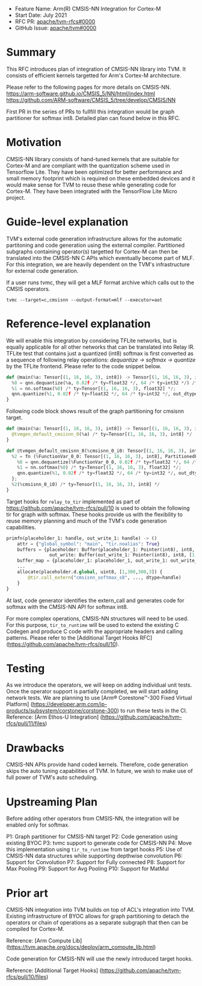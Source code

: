 - Feature Name: Arm(R) CMSIS-NN Integration for Cortex-M
- Start Date: July 2021
- RFC PR: [apache/tvm-rfcs#0000](https://github.com/apache/tvm-rfcs/pull/0000)
- GitHub Issue: [apache/tvm#0000](https://github.com/apache/tvm/issues/0000)

# Summary

This RFC introduces plan of integration of CMSIS-NN library into TVM. It consists of efficient kernels targetted for Arm's Cortex-M architecture.

Please refer to the following pages for more details on CMSIS-NN.
https://arm-software.github.io/CMSIS_5/NN/html/index.html
https://github.com/ARM-software/CMSIS_5/tree/develop/CMSIS/NN

First PR in the series of PRs to fullfill this integration would be graph partitioner for softmax int8. Detailed plan can found below in this RFC.


# Motivation

CMSIS-NN library consists of hand-tuned kernels that are suitable for Cortex-M and are compliant with the quantization scheme used in Tensorflow Lite. They have been optimized for better performance and small memory footprint which is required on these embedded devices and it would make sense for TVM to reuse these while generating code for Cortex-M. They have been integrated with the TensorFlow Lite Micro project.


# Guide-level explanation

TVM's external code generation infrastructure allows for the automatic partitoning and code generation using the external compiler. Partitioned subgraphs containing operator(s) targetted for Cortex-M can then be translated into the CMSIS-NN C APIs which eventually become part of MLF. For this integration, we are heavily dependent on the TVM's infrastructure for external code generation.

If a user runs tvmc, they will get a MLF format archive which calls out to the CMSIS operators.

```
tvmc --target=c,cmsisnn --output-format=mlf --executor=aot
```


# Reference-level explanation

We will enable this integration by considering TFLite networks, but is equally applicable for all other networks that can be translated into Relay IR. TFLite test that contains just a quantized (int8) softmax is first converted as a sequence of following relay operations: *dequantize -> softmax -> quantize* by the TFLite frontend. Please refer to the code snippet below.

```python
def @main(%a: Tensor[(1, 16, 16, 3), int8]) -> Tensor[(1, 16, 16, 3), int8] {
  %0 = qnn.dequantize(%a, 0.02f /* ty=float32 */, 64 /* ty=int32 */) /* ty=Tensor[(1, 16, 16, 3), float32] */;
  %1 = nn.softmax(%0) /* ty=Tensor[(1, 16, 16, 3), float32] */;
  qnn.quantize(%1, 0.02f /* ty=float32 */, 64 /* ty=int32 */, out_dtype="int8") /* ty=Tensor[(1, 16, 16, 3), int8] */
}
```

Following code block shows result of the graph partitioning for cmsisnn target.

```python
def @main(%a: Tensor[(1, 16, 16, 3), int8]) -> Tensor[(1, 16, 16, 3), int8] {
  @tvmgen_default_cmsisnn_0(%a) /* ty=Tensor[(1, 16, 16, 3), int8] */
}

def @tvmgen_default_cmsisnn_0(%cmsisnn_0_i0: Tensor[(1, 16, 16, 3), int8], Inline=1, Compiler="cmsisnn", global_symbol="tvmgen_default_cmsisnn_0", Primitive=1) -> Tensor[(1, 16, 16, 3), int8] {
  %2 = fn (%FunctionVar_0_0: Tensor[(1, 16, 16, 3), int8], PartitionedFromPattern="qnn.dequantize_nn.softmax_qnn.quantize_", Composite="cmsisnn.qnn_softmax") -> Tensor[(1, 16, 16, 3), int8] {
    %0 = qnn.dequantize(%FunctionVar_0_0, 0.02f /* ty=float32 */, 64 /* ty=int32 */) /* ty=Tensor[(1, 16, 16, 3), float32] */;
    %1 = nn.softmax(%0) /* ty=Tensor[(1, 16, 16, 3), float32] */;
    qnn.quantize(%1, 0.02f /* ty=float32 */, 64 /* ty=int32 */, out_dtype="int8") /* ty=Tensor[(1, 16, 16, 3), int8] */
  };
  %2(%cmsisnn_0_i0) /* ty=Tensor[(1, 16, 16, 3), int8] */
}
```

Target hooks for `relay_to_tir` implemented as part of https://github.com/apache/tvm-rfcs/pull/10 is used to obtain the following tir for graph with softmax. These hooks provide us with the flexibility to reuse memory planning and much of the TVM's code generation capabilities.

```python
primfn(placeholder_1: handle, out_write_1: handle) -> ()
    attr = {"global_symbol": "main", "tir.noalias": True}
    buffers = {placeholder: Buffer(placeholder_1: Pointer(int8), int8, [1, 300, 300, 3], []),
                out_write: Buffer(out_write_1: Pointer(int8), int8, [1, 300, 300, 3], [])}
    buffer_map = {placeholder_1: placeholder_1, out_write_1: out_write_1} {
    ...
    allocate(placeholder.d.global, uint8, [1,300,300,3]) {
        @tir.call_extern("cmsisnn_softmax_s8", ..., dtype=handle)
    }
}
```

At last, code generator identifies the extern_call and generates code for softmax with the CMSIS-NN API for softmax int8.

For more complex operations, CMSIS-NN structures will need to be used. For this purpose, `tir_to_runtime` will be used to extend the existing C Codegen and produce C code with the appropriate headers and calling patterns. Please refer to the [Additional Target Hooks RFC] (https://github.com/apache/tvm-rfcs/pull/10).

# Testing

As we introduce the operators, we will keep on adding individual unit tests. Once the operator support is partially completed, we will start adding network tests. We are planning to use [Arm® Corestone™-300 Fixed Virtual Platform] (https://developer.arm.com/ip-products/subsystem/corstone/corstone-300) to run these tests in the CI. Reference: [Arm Ethos-U Integration] (https://github.com/apache/tvm-rfcs/pull/11/files)

# Drawbacks

CMSIS-NN APIs provide hand coded kernels. Therefore, code generation skips the auto tuning capabilities of TVM. In future, we wish to make use of full power of TVM's auto scheduling.

# Upstreaming Plan

Before adding other operators from CMSIS-NN, the integration will be enabled only for softmax.

P1: Graph partitioner for CMSIS-NN target
P2: Code generation using existing BYOC
P3: tvmc support to generate code for CMSIS-NN
P4: Move this implementation using `tir_to_runtime` from target hooks
P5: Use of CMSIS-NN data structures while supporting depthwise convolution
P6: Support for Convolution
P7: Support for Fully connected
P8: Support for Max Pooling
P9: Support for Avg Pooling
P10: Support for MatMul


# Prior art

CMSIS-NN integration into TVM builds on top of ACL's integration into TVM. Existing infrastructure of BYOC allows for graph partitioning to detach the operators or chain of operations as a separate subgraph that then can be compiled for Cortex-M.

Reference: [Arm Compute Lib] (https://tvm.apache.org/docs/deploy/arm_compute_lib.html)

Code generation for CMSIS-NN will use the newly introduced target hooks.

Reference: [Additional Target Hooks] (https://github.com/apache/tvm-rfcs/pull/10/files)
